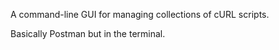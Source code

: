 A command-line GUI for managing collections of cURL scripts.

Basically Postman but in the terminal.
